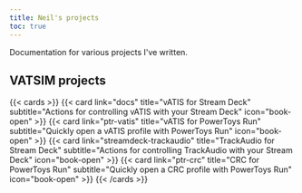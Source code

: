```yaml
---
title: Neil's projects
toc: true
---
```


Documentation for various projects I've written.

## VATSIM projects

{{< cards >}}
{{< card link="docs" title="vATIS for Stream Deck" subtitle="Actions for controlling vATIS with your Stream Deck" icon="book-open" >}}
{{< card link="ptr-vatis" title="vATIS for PowerToys Run" subtitle="Quickly open a vATIS profile with PowerToys Run" icon="book-open" >}}
{{< card link="streamdeck-trackaudio" title="TrackAudio for Stream Deck" subtitle="Actions for controlling TrackAudio with your Stream Deck" icon="book-open" >}}
{{< card link="ptr-crc" title="CRC for PowerToys Run" subtitle="Quickly open a CRC profile with PowerToys Run" icon="book-open" >}}
{{< /cards >}}
